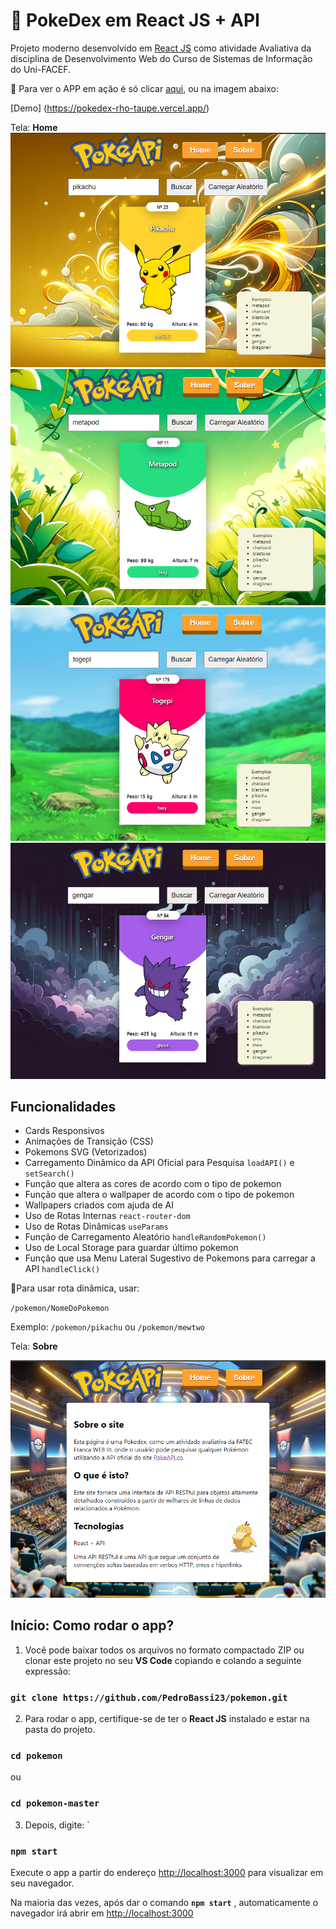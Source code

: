 
# 📒 PokeDex em React JS + API

Projeto moderno desenvolvido em  [ React JS](https://github.com/facebook/create-react-app) como atividade Avaliativa da disciplina de Desenvolvimento Web do Curso de Sistemas de Informação do Uni-FACEF.

🚀 Para ver o APP em ação é só clicar [aqui](https://pokedex-rho-taupe.vercel.app/), ou na imagem abaixo:

[Demo]
(https://pokedex-rho-taupe.vercel.app/)

Tela:  **Home**
[![Página Home](https://github.com/gianfava/pokemon/blob/master/src/screenshots/00.png?raw=true)](https://pokedex-rho-taupe.vercel.app/)
[![Tela pokemon2](https://github.com/gianfava/pokemon/blob/master/src/screenshots/05.png?raw=true)](https://pokedex-rho-taupe.vercel.app/)
[![Tela pokemon3](https://github.com/gianfava/pokemon/blob/master/src/screenshots/3.png?raw=true)](https://pokedex-rho-taupe.vercel.app/)
[![Tela pokemon4](https://github.com/gianfava/pokemon/blob/master/src/screenshots/04.png?raw=true)](https://pokedex-rho-taupe.vercel.app/)
## Funcionalidades
 - Cards Responsivos
 - Animações de Transição (CSS)
 - Pokemons SVG (Vetorizados)
 - Carregamento Dinâmico da API Oficial para Pesquisa `loadAPI()`  e  ` setSearch()`
 - Função que altera as cores de acordo com o tipo de pokemon
 - Função que altera o wallpaper de acordo com o tipo de pokemon
 - Wallpapers criados com ajuda de AI 
 - Uso de Rotas Internas `react-router-dom`
 - Uso de Rotas Dinâmicas `useParams`
 - Função de Carregamento Aleatório `handleRandomPokemon()`
 - Uso de Local Storage para guardar último pokemon
 - Função que usa Menu Lateral Sugestivo de Pokemons para carregar a API `handleClick()`

📘Para usar rota dinâmica, usar:

`/pokemon/NomeDoPokemon`

Exemplo:
`/pokemon/pikachu` ou `/pokemon/mewtwo` 
 
 

Tela:  **Sobre**

[![TELA SOBRE](https://github.com/gianfava/pokemon/blob/master/src/screenshots/sobre.png?raw=true)](https://pokedex-rho-taupe.vercel.app/)

## Início: Como rodar o app?

 1. Você pode baixar todos os arquivos no formato compactado ZIP ou clonar este projeto no seu **VS Code** copiando e colando a seguinte expressão:

   ### `git clone https://github.com/PedroBassi23/pokemon.git`

 2. Para rodar o app, certifique-se de ter o **React JS**  instalado e estar na pasta do projeto.
 ### `cd pokemon`
 ou 
### `cd pokemon-master`

 3. Depois, digite: `

### `npm start`

Execute o app a partir do endereço  [http://localhost:3000](http://localhost:3000) para visualizar em seu navegador.

Na maioria das vezes, após dar o comando **`npm start`** , automaticamente o navegador irá abrir em [http://localhost:3000](http://localhost:3000/)



